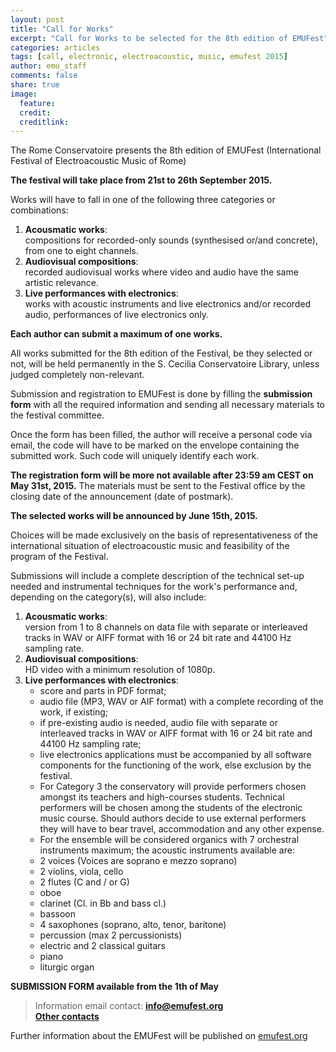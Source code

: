 ```yaml
---
layout: post
title: "Call for Works"
excerpt: "Call for Works to be selected for the 8th edition of EMUFest"
categories: articles
tags: [call, electronic, electroacoustic, music, emufest 2015]
author: emu_staff
comments: false
share: true
image:
  feature: 
  credit: 
  creditlink: 
---
```


The Rome Conservatoire presents the 8th edition of EMUFest (International Festival of Electroacoustic Music of Rome)

**The festival will take place from 21st to 26th September 2015.**

Works will have to fall in one of the following three categories or combinations:
 
 1. **Acousmatic works**:   
    compositions for recorded-only sounds (synthesised or/and concrete), from one to eight channels.
 2. **Audiovisual compositions**:   
    recorded audiovisual works where video and audio have the same artistic relevance.
 3. **Live performances with electronics**:   
    works with acoustic instruments and live electronics and/or recorded audio, performances of live electronics only. 
	
**Each author can submit a maximum of one works.**

All works submitted for the 8th edition of the Festival, be they selected or not, will be held permanently in the S. Cecilia Conservatoire Library, unless judged completely non-relevant.

Submission and registration to EMUFest is done by filling the **submission form** with all the required information and sending all necessary materials to the festival committee.

Once the form has been filled, the author will receive a personal code via email, the code will have to be marked on the envelope containing the submitted work. Such code will uniquely identify each work.

**The registration form will be more not available after 23:59 am CEST on May 31st, 2015.** The materials must be sent to the Festival office by the closing date of the announcement (date of postmark).

**The selected works will be announced by June 15th, 2015.**

Choices will be made exclusively on the basis of representativeness of the international situation of electroacoustic music and feasibility of the program of the Festival.
  
Submissions will include a complete description of the technical set-up needed and instrumental techniques for the work's performance and, depending on the category(s), will also include:

 1. **Acousmatic works**:   
    version from 1 to 8 channels on data file with separate or interleaved tracks in WAV or AIFF format with 16 or 24 bit rate and 44100 Hz sampling rate.
 2. **Audiovisual compositions**:   
    HD video with a minimum resolution of 1080p.
 3. **Live performances with electronics**:   
    - score and parts in PDF format;   
    - audio file (MP3, WAV or AIF format) with a complete recording of the work, if existing;   
    - if pre-existing audio is needed, audio file with separate or interleaved tracks in WAV or AIFF format with 16 or 24 bit rate and 44100 Hz sampling rate;   
    - live electronics applications must be accompanied by all software components for the functioning of the work, else exclusion by the festival.   
    - For Category 3 the conservatory will provide performers chosen amongst its teachers and high-courses students. Technical performers will be chosen among the students of the electronic music course. Should authors decide to use external performers they will have to bear travel, accommodation and any other expense.   
    - For the ensemble will be considered organics with 7 orchestral instruments maximum; the acoustic instruments available are:
    - 2 voices (Voices are soprano e mezzo soprano)
    - 2 violins, viola, cello
    - 2 flutes (C and / or G)
    - oboe
    - clarinet (Cl. in Bb and bass cl.)
    - bassoon
    - 4 saxophones (soprano, alto, tenor, baritone)
    - percussion (max 2 percussionists)
    - electric and 2 classical guitars
    - piano
    - liturgic organ

**SUBMISSION FORM available from the 1th of May**

> Information email contact: <a href="mailto:info@emufest.org">**info@emufest.org**</a>   
> <a href="http://emufest.github.io/about/#contacts" target="_blank">**Other contacts**</a>

Further information about the EMUFest will be published on [emufest.org](http://www.emufest.org)


